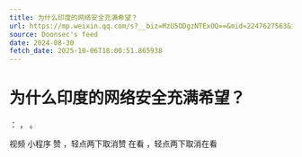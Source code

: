 ```yaml
---
title: 为什么印度的网络安全充满希望？
url: https://mp.weixin.qq.com/s?__biz=MzU5ODgzNTExOQ==&mid=2247627563&idx=1&sn=3688c20872e62e71c253a6c6c422a859
source: Doonsec's feed
date: 2024-08-30
fetch_date: 2025-10-06T18:00:51.865938
---
```


# 为什么印度的网络安全充满希望？

：
，
。

视频
小程序
赞
，轻点两下取消赞
在看
，轻点两下取消在看